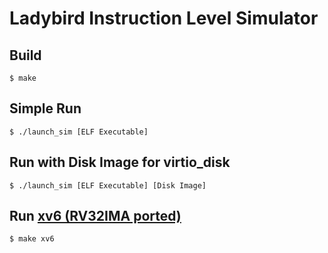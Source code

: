 # Ladybird Instruction Level Simulator

## Build

`$ make`

## Simple Run

`$ ./launch_sim [ELF Executable]`

## Run with Disk Image for virtio_disk

`$ ./launch_sim [ELF Executable] [Disk Image]`

## Run [xv6 (RV32IMA ported)](https://github.com/harihitode/ladybird_xv6)

`$ make xv6`
